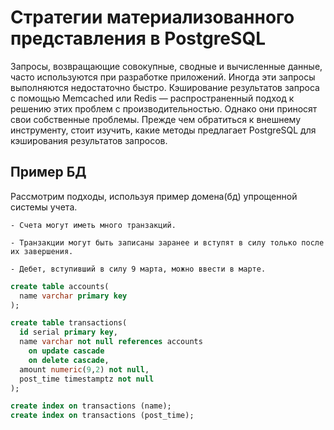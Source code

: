 # Стратегии материализованного представления в PostgreSQL

Запросы, возвращающие совокупные, сводные и вычисленные данные, часто используются при разработке приложений. 
	Иногда эти запросы выполняются недостаточно быстро. Кэширование результатов запроса с помощью Memcached или Redis — распространенный подход к решению этих проблем с производительностью. 
	Однако они приносят свои собственные проблемы. Прежде чем обратиться к внешнему инструменту, стоит изучить, какие методы предлагает PostgreSQL для кэширования результатов запросов.

## Пример БД
Рассмотрим подходы, используя пример домена(бд) упрощенной системы учета. 

	- Счета могут иметь много транзакций. 
  
	- Транзакции могут быть записаны заранее и вступят в силу только после их завершения. 
  
	- Дебет, вступивший в силу 9 марта, можно ввести в марте.

```sql
create table accounts(
  name varchar primary key
);

create table transactions(
  id serial primary key,
  name varchar not null references accounts
    on update cascade
    on delete cascade,
  amount numeric(9,2) not null,
  post_time timestamptz not null
);

create index on transactions (name);
create index on transactions (post_time);
```
